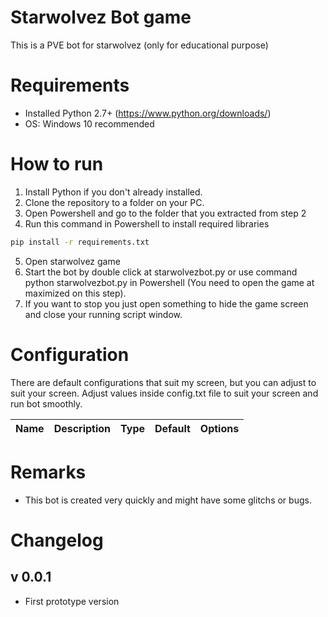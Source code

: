 # Starwolvez Bot game
This is a PVE bot for starwolvez (only for educational purpose)

# Requirements
- Installed Python 2.7+ (https://www.python.org/downloads/)
- OS: Windows 10 recommended

# How to run
1. Install Python if you don't already installed.
2. Clone the repository to a folder on your PC.
3. Open Powershell and go to the folder that you extracted from step 2
4. Run this command in Powershell to install required libraries
```bash
pip install -r requirements.txt
```
5. Open starwolvez game 
6. Start the bot by double click at starwolvezbot.py or use command python starwolvezbot.py in Powershell (You need to open the game at maximized on this step).
7. If you want to stop you just open something to hide the game screen and close your running script window.

# Configuration
There are default configurations that suit my screen, but you can adjust to suit your screen.
Adjust values inside config.txt file to suit your screen and run bot smoothly.

| Name | Description | Type | Default | Options |
| --- | --- | --- | --- | --- |

# Remarks
- This bot is created very quickly and might have some glitchs or bugs.

# Changelog
## v 0.0.1
+ First prototype version